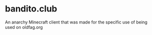 # bandito.club
An anarchy Minecraft client that was made for the specific use of being used on oldfag.org
